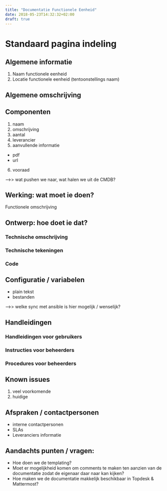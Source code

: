 ```yaml
---
title: "Documentatie Functionele Eenheid"
date: 2018-05-23T14:32:32+02:00
draft: true
---
```


# Standaard pagina indeling 

## Algemene informatie

1. Naam functionele eenheid
2. Locatie functionele eenheid (tentoonstellings naam)


## Algemene omschrijving


## Componenten 

1. naam
2. omschrijving
3. aantal
4. leverancier
5. aanvullende informatie
* pdf
* url
6. vooraad

-->> wat pushen we naar, wat halen we uit de CMDB?

## Werking: wat moet ie doen?
Functionele omschrijving

## Ontwerp: hoe doet ie dat?

### Technische omschrijving
### Technische tekeningen
### Code


## Configuratie / variabelen

* plain tekst
* bestanden

-->> welke sync met ansible is hier mogelijk / wenselijk?

## Handleidingen

### Handleidingen voor gebruikers
### Instructies voor beheerders
### Procedures voor beheerders

## Known issues
1. veel voorkomende
2. huidige

## Afspraken / contactpersonen
* interne contactpersonen
* SLAs
* Leveranciers informatie



## Aandachts punten / vragen:

* Hoe doen we de templating?
* Moet er mogelijkheid komen om comments te maken ten aanzien van de documentatie zodat de eigenaar daar naar kan kijken?
* Hoe maken we de documentatie makkelijk beschikbaar in Topdesk & Mattermost?
